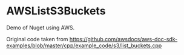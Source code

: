 # AWSListS3Buckets

Demo of Nuget using AWS.

Original code taken from https://github.com/awsdocs/aws-doc-sdk-examples/blob/master/cpp/example_code/s3/list_buckets.cpp
